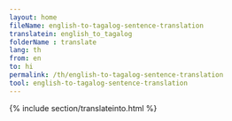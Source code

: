 ```yaml
---
layout: home
fileName: english-to-tagalog-sentence-translation
translatein: english_to_tagalog
folderName : translate
lang: th
from: en
to: hi
permalink: /th/english-to-tagalog-sentence-translation
tool: english-to-tagalog-sentence-translation
---
```

{% include section/translateinto.html %}